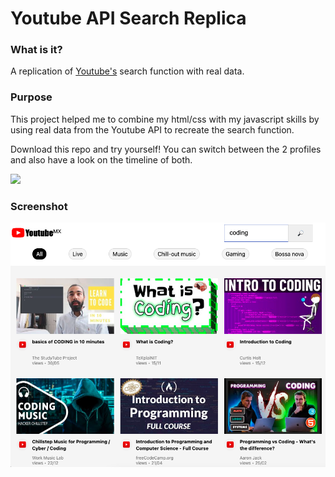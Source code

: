 # Youtube API Search Replica
<h3>What is it?</h3>
<p>A replication of <a href="https://www.youtube.com/" target="_blank">Youtube's</a> search function with real data.</p>

<h3>Purpose</h3>
<p>This project helped me to combine my html/css with my javascript skills by using real data from the Youtube API to recreate the search function.</p>
<p>Download this repo and try yourself! You can switch between the 2 profiles and also have a look on the timeline of both.</p>
<img src="https://c.tenor.com/GfSX-u7VGM4AAAAM/coding.gif">

<h3>Screenshot</h3>
<img src="assets/screenshot.png">
